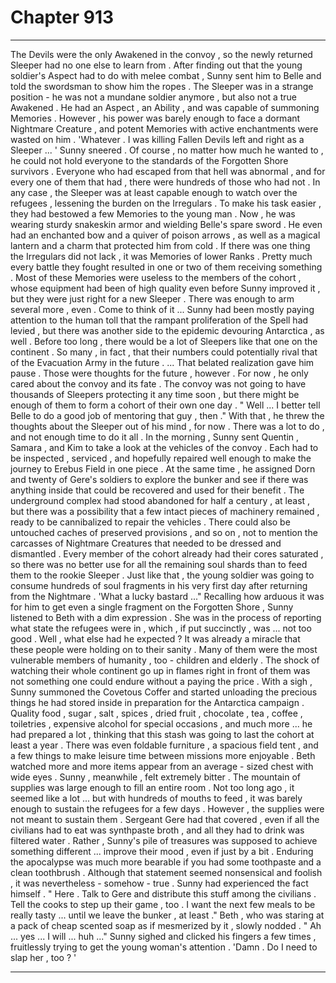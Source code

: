 
# Chapter 913


---

The Devils were the only Awakened in the convoy , so the newly returned Sleeper had no one else to learn from . After finding out that the young soldier's Aspect had to do with melee combat , Sunny sent him to Belle and told the swordsman to show him the ropes .
The Sleeper was in a strange position - he was not a mundane soldier anymore , but also not a true Awakened . He had an Aspect , an Ability , and was capable of summoning Memories .
However , his power was barely enough to face a dormant Nightmare Creature , and potent Memories with active enchantments were wasted on him .
'Whatever . I was killing Fallen Devils left and right as a Sleeper ... '
Sunny sneered .
Of course , no matter how much he wanted to , he could not hold everyone to the standards of the Forgotten Shore survivors . Everyone who had escaped from that hell was abnormal , and for every one of them that had , there were hundreds of those who had not .
In any case , the Sleeper was at least capable enough to watch over the refugees , lessening the burden on the Irregulars . To make his task easier , they had bestowed a few Memories to the young man . Now , he was wearing sturdy snakeskin armor and wielding Belle's spare sword . He even had an enchanted bow and a quiver of poison arrows , as well as a magical lantern and a charm that protected him from cold .
If there was one thing the Irregulars did not lack , it was Memories of lower Ranks . Pretty much every battle they fought resulted in one or two of them receiving something . Most of these Memories were useless to the members of the cohort , whose equipment had been of high quality even before Sunny improved it , but they were just right for a new Sleeper .
There was enough to arm several more , even .
Come to think of it ... Sunny had been mostly paying attention to the human toll that the rampant proliferation of the Spell had levied , but there was another side to the epidemic devouring Antarctica , as well . Before too long , there would be a lot of Sleepers like that one on the continent . So many , in fact , that their numbers could potentially rival that of the Evacuation Army in the future .
... That belated realization gave him pause .
Those were thoughts for the future , however . For now , he only cared about the convoy and its fate . The convoy was not going to have thousands of Sleepers protecting it any time soon , but there might be enough of them to form a cohort of their own one day .
" Well ... I better tell Belle to do a good job of mentoring that guy , then ."
With that , he threw the thoughts about the Sleeper out of his mind , for now . There was a lot to do , and not enough time to do it all .
In the morning , Sunny sent Quentin , Samara , and Kim to take a look at the vehicles of the convoy . Each had to be inspected , serviced , and hopefully repaired well enough to make the journey to Erebus Field in one piece . At the same time , he assigned Dorn and twenty of Gere's soldiers to explore the bunker and see if there was anything inside that could be recovered and used for their benefit .
The underground complex had stood abandoned for half a century , at least , but there was a possibility that a few intact pieces of machinery remained , ready to be cannibalized to repair the vehicles . There could also be untouched caches of preserved provisions , and so on , not to mention the carcasses of Nightmare Creatures that needed to be dressed and dismantled .
Every member of the cohort already had their cores saturated , so there was no better use for all the remaining soul shards than to feed them to the rookie Sleeper . Just like that , the young soldier was going to consume hundreds of soul fragments in his very first day after returning from the Nightmare .
'What a lucky bastard ..."
Recalling how arduous it was for him to get even a single fragment on the Forgotten Shore , Sunny listened to Beth with a dim expression . She was in the process of reporting what state the refugees were in , which , if put succinctly , was ... not too good .
Well , what else had he expected ? It was already a miracle that these people were holding on to their sanity . Many of them were the most vulnerable members of humanity , too - children and elderly . The shock of watching their whole continent go up in flames right in front of them was not something one could endure without a paying the price .
With a sigh , Sunny summoned the Covetous Coffer and started unloading the precious things he had stored inside in preparation for the Antarctica campaign . Quality food , sugar , salt , spices , dried fruit , chocolate , tea , coffee , toiletries , expensive alcohol for special occasions , and much more ... he had prepared a lot , thinking that this stash was going to last the cohort at least a year .
There was even foldable furniture , a spacious field tent , and a few things to make leisure time between missions more enjoyable .
Beth watched more and more items appear from an average - sized chest with wide eyes . Sunny , meanwhile , felt extremely bitter .
The mountain of supplies was large enough to fill an entire room . Not too long ago , it seemed like a lot ... but with hundreds of mouths to feed , it was barely enough to sustain the refugees for a few days .
However , the supplies were not meant to sustain them . Sergeant Gere had that covered , even if all the civilians had to eat was synthpaste broth , and all they had to drink was filtered water . Rather , Sunny's pile of treasures was supposed to achieve something different ... improve their mood , even if just by a bit .
Enduring the apocalypse was much more bearable if you had some toothpaste and a clean toothbrush . Although that statement seemed nonsensical and foolish , it was nevertheless - somehow - true . Sunny had experienced the fact himself .
" Here . Talk to Gere and distribute this stuff among the civilians . Tell the cooks to step up their game , too . I want the next few meals to be really tasty ... until we leave the bunker , at least ."
Beth , who was staring at a pack of cheap scented soap as if mesmerized by it , slowly nodded .
" Ah ... yes ... I will ... huh ..."
Sunny sighed and clicked his fingers a few times , fruitlessly trying to get the young woman's attention .
'Damn . Do I need to slap her , too ? '

---

